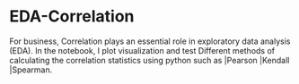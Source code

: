 # EDA-Correlation
For business, Correlation plays an essential role in exploratory data analysis (EDA).
In the notebook, I plot visualization  and test Different methods of calculating the correlation statistics using python such as 
|Pearson 
|Kendall  
|Spearman. 
